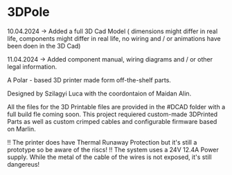 # 3DPole

10.04.2024 -> Added a full 3D Cad Model ( dimensions might differ in real life, components might differ in real life, no wiring and / or animations have been doen in the 3D Cad)

11.04.2024 -> Added component manual, wiring diagrams and / or other legal information.


A Polar - based 3D printer made form off-the-shelf parts.

Designed by Szilagyi Luca with the coordontaion of Maidan Alin.

All the files for the 3D Printable files are provided in the #DCAD folder with a full build fle coming soon.
This project requiered custom-made 3DPrinted Parts as well as custom crimped cables and configurable firmware based on Marlin.

!! The printer does have Thermal Runaway Protection but it's still a prototype so be aware of the riscs!
!! The system uses a 24V 12.4A Power supply. While the metal of the cable of the wires is not exposed, it's still dangereus!

